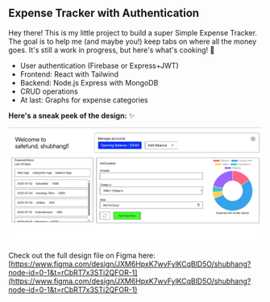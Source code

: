 ## Expense Tracker with Authentication

Hey there! This is my little project to build a super Simple Expense Tracker. The goal is to help me (and maybe you!) keep tabs on where all the money goes. It's still a work in progress, but here's what's cooking! 🚀

- User authentication (Firebase or Express+JWT)
- Frontend: React with Tailwind
- Backend: Node.js Express with MongoDB
- CRUD operations
- At last: Graphs for expense categories

**Here's a sneak peek of the design:** ✨

<img src="public/expense-tracker.webp" alt="Expense Tracker UI Design" width="600"/>

Check out the full design file on Figma here: [https://www.figma.com/design/JXM6HpxK7wvFylKCqBlD5O/shubhang?node-id=0-1&t=rCbRT7x3STi2QFOR-1](https://www.figma.com/design/JXM6HpxK7wvFylKCqBlD5O/shubhang?node-id=0-1&t=rCbRT7x3STi2QFOR-1)
